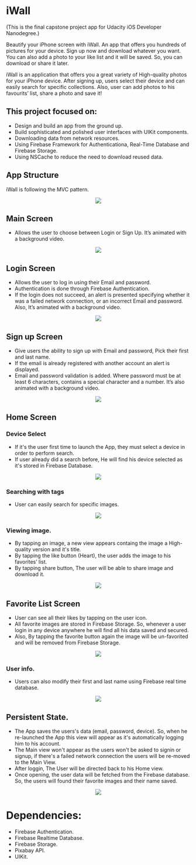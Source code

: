 # iWall
(This is the final capstone project app for Udacity iOS Developer Nanodegree.)

Beautify your iPhone screen with iWall. An app that offers you hundreds of pictures for your device. Sign up now and download whatever you want. You can also add a photo to your like list and it will be saved. So, you can download or share it later.

iWall is an application that offers you a great variety of High-quality photos for your iPhone device. After signing up, users select their device and can easily search for specific collections. Also, user can add photos to his favourits’ list, share a photo and save it!

## This project focused on:
* Design and build an app from the ground up.
* Build sophisticated and polished user interfaces with UIKit components.
* Downloading data from network resources.
* Using Firebase Framework for Authenticationa, Real-Time Database and Firebase Storage.
* Using NSCache to reduce the need to download reused data.

## App Structure
iWall is following the MVC pattern.
<p align="center">
  <img src="images/mvc.png">
</p>

## Main Screen
- Allows the user to choose between Login or Sign Up. It’s animated with a background video.
<p align="center">
  <img src="images/MainView.png">
</p>

## Login Screen
- Allows the user to log in using their Email and password. 
- Authentication is done through Firebase Authentication.
- If the login does not succeed, an alert is presented specifying whether it was a failed network connection, or an incorrect Email and password. Also, It’s animated with a background video. 
<p align="center">
  <img src="images/login.png">
</p>

## Sign up Screen
- Give users the ability to sign up with Email and password, Pick their first and last name. 
- If the email is already registered with another account an alert is displayed.
- Email and password validation is added. Where password must be at least 6 characters, contains a special character and a number. It’s also animated with a background video.
<p align="center">
  <img src="images/signupView.png">
</p>

## Home Screen
### Device Select
- If it's the user first time to launch the App, they must select a device in order to perform search.
- If user already did a search before, He will find his device selected as it's stored in Firebase Database.
<p align="center">
  <img src="images/selectedDev.png">
</p>

### Searching with tags
- User can easily search for specific images.
<p align="center">
  <img src="images/yellow.png">
</p>

### Viewing image.
- By tapping an image, a new view appears containg the image a High-quality version and it's title.
- By tapping the like button (Heart), the user adds the image to his favorites’ list.
- By tapping share button, The user will be able to share image and download it.
<p align="center">
  <img src="images/liked.png">
</p>

## Favorite List Screen
- User can see all their likes by tapping on the user icon.
- All favorite images are stored in Firebase Storage. So, whenever a user login in any device anywhere he will find all his data saved and secured.
- Also, By tapping the favorite button again the image will be un-favorited and will be removed from Firebase Storage.
<p align="center">
  <img src="images/listLikes.png">
</p>

### User info.
- Users can also modify their first and last name using Firebase real time database.
<p align="center">
  <img src="images/favList.png">
</p>

## Persistent State.
- The App saves the users's data (email, password, device). So, when he re-launched the App this view will appear as it's automatically logging him to his account.
- The Main view won't appear as the users won't be asked to signin or signup, if there's a failed network connection the users will be re-moved to the Main View.
- After loggin, The User will be directed back to his Home view.
- Once opening, the user data will be fetched from the Firebase database. So, the users will found their favorite images and their name saved.
<p align="center">
  <img src="images/AutomaticLogin.png">
</p>

# Dependencies:
- Firebase Authentication.
- Firebase Realtime Database.
- Firebase Storage.
- Pixabay API.
- UIKit.
